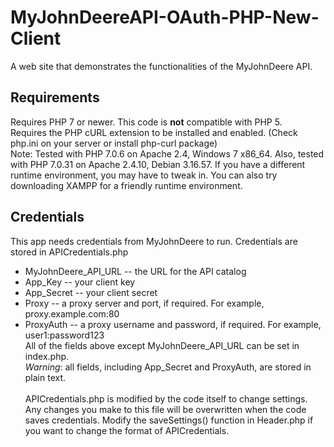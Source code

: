 # MyJohnDeereAPI-OAuth-PHP-New-Client
A web site that demonstrates the functionalities of the MyJohnDeere API.
## Requirements
Requires PHP 7 or newer.  This code is **not** compatible with PHP 5.<br>
Requires the PHP cURL extension to be installed and enabled.  (Check php.ini on your server or install php-curl package)<br>
Note: Tested with PHP 7.0.6 on Apache 2.4, Windows 7 x86_64. Also, tested with PHP 7.0.31 on Apache 2.4.10, Debian 3.16.57. If you have a different runtime environment, you may have to tweak in.
You can also try downloading XAMPP for a friendly runtime environment.
## Credentials
This app needs credentials from MyJohnDeere to run.  Credentials are stored in APICredentials.php
 * MyJohnDeere_API_URL -- the URL for the API catalog
 * App_Key -- your client key
 * App_Secret -- your client secret
 * Proxy -- a proxy server and port, if required.  For example, proxy.example.com:80
 * ProxyAuth -- a proxy username and password, if required.  For example, user1:password123<br>
All of the fields above except MyJohnDeere_API_URL can be set in index.php.<br>
*Warning*: all fields, including App_Secret and ProxyAuth, are stored in plain text.<br><br>
APICredentials.php is modified by the code itself to change settings.  Any changes you make to this file will be overwritten when the code saves credentials.  Modify the saveSettings() function in Header.php if you want to change the format of APICredentials.